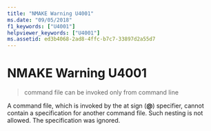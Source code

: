 ```yaml
---
title: "NMAKE Warning U4001"
ms.date: "09/05/2018"
f1_keywords: ["U4001"]
helpviewer_keywords: ["U4001"]
ms.assetid: ed3b4068-2ad8-4ffc-b7c7-33897d2a55d7
---
```

# NMAKE Warning U4001

> command file can be invoked only from command line

A command file, which is invoked by the at sign (**\@**) specifier, cannot contain a specification for another command file. Such nesting is not allowed. The specification was ignored.
